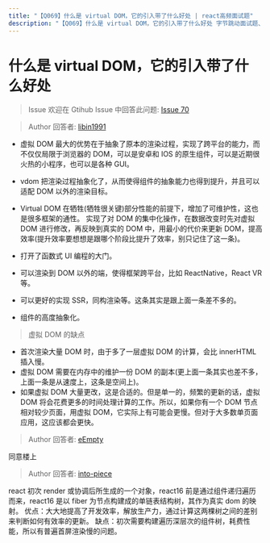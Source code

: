 ```yaml
---
title: "【Q069】什么是 virtual DOM，它的引入带了什么好处 | react高频面试题"
description: "【Q069】什么是 virtual DOM，它的引入带了什么好处 字节跳动面试题、阿里腾讯面试题、美团小米面试题。"
---
```


# 什么是 virtual DOM，它的引入带了什么好处

> Issue
> 欢迎在 Gtihub Issue 中回答此问题: [Issue 70](https://github.com/shfshanyue/Daily-Question/issues/70)

> Author
> 回答者: [libin1991](https://github.com/libin1991)

- 虚拟 DOM 最大的优势在于抽象了原本的渲染过程，实现了跨平台的能力，而不仅仅局限于浏览器的 DOM，可以是安卓和 IOS 的原生组件，可以是近期很火热的小程序，也可以是各种 GUI。
- vdom 把渲染过程抽象化了，从而使得组件的抽象能力也得到提升，并且可以适配 DOM 以外的渲染目标。

- Virtual DOM 在牺牲(牺牲很关键)部分性能的前提下，增加了可维护性，这也是很多框架的通性。
  实现了对 DOM 的集中化操作，在数据改变时先对虚拟 DOM 进行修改，再反映到真实的 DOM 中，用最小的代价来更新 DOM，提高效率(提升效率要想想是跟哪个阶段比提升了效率，别只记住了这一条)。
- 打开了函数式 UI 编程的大门。
- 可以渲染到 DOM 以外的端，使得框架跨平台，比如 ReactNative，React VR 等。
- 可以更好的实现 SSR，同构渲染等。这条其实是跟上面一条差不多的。
- 组件的高度抽象化。

> 虚拟 DOM 的缺点

- 首次渲染大量 DOM 时，由于多了一层虚拟 DOM 的计算，会比 innerHTML 插入慢。
- 虚拟 DOM 需要在内存中的维护一份 DOM 的副本(更上面一条其实也差不多，上面一条是从速度上，这条是空间上)。
- 如果虚拟 DOM 大量更改，这是合适的。但是单一的，频繁的更新的话，虚拟 DOM 将会花费更多的时间处理计算的工作。所以，如果你有一个 DOM 节点相对较少页面，用虚拟 DOM，它实际上有可能会更慢。但对于大多数单页面应用，这应该都会更快。

> Author
> 回答者: [eEmpty](https://github.com/eEmpty)

同意楼上

> Author
> 回答者: [into-piece](https://github.com/into-piece)

react 初次 render 或协调后所生成的一个对象，react16 前是通过组件递归遍历而来，react16 是以 fiber 为节点构建成的单链表结构树，其作为真实 dom 的映射。
优点：大大地提高了开发效率，解放生产力，通过计算这两棵树之间的差别来判断如何有效率的更新。
缺点：初次需要构建遍历深层次的组件树，耗费性能，所以有普遍首屏渲染慢的问题。

